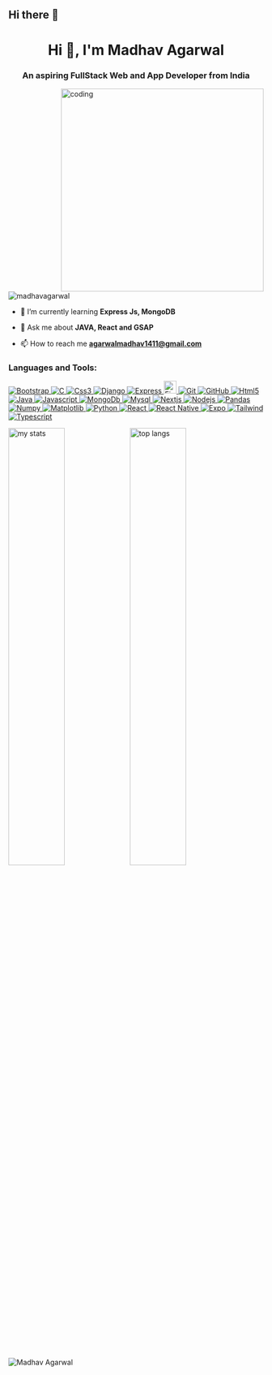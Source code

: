 ## Hi there 👋

<!--
**MadhavAgarwal1411/MadhavAgarwal1411** is a ✨ _special_ ✨ repository because its `README.md` (this file) appears on your GitHub profile.

Here are some ideas to get you started:

- 🔭 I’m currently working on ...
- 🌱 I’m currently learning ...
- 👯 I’m looking to collaborate on ...
- 🤔 I’m looking for help with ...
- 💬 Ask me about ...
- 📫 How to reach me: ...
- 😄 Pronouns: ...
- ⚡ Fun fact: ...
-->
<h1 align="center">Hi 👋, I'm Madhav Agarwal</h1>
<h3 align="center">An aspiring FullStack Web and App Developer from India</h3>

<img align="right" alt="coding" width="400" src="https://miro.medium.com/v2/resize:fit:1400/1*VMmvImch6VU5pc2VktY1uw.gif">

<p align="left"> <img src="https://komarev.com/ghpvc/?username=madhavagarwal&label=Profile%20views&color=0e75b6&style=flat" alt="madhavagarwal" /> </p>

- 🌱 I’m currently learning **Express Js, MongoDB**

- 💬 Ask me about **JAVA, React and GSAP**

- 📫 How to reach me **agarwalmadhav1411@gmail.com**

<!--
<h3 align="left">Connect with me:</h3>
<p align="left">
<a href="https://instagram.com/madhav_agarwal_05" target="blank"><img align="center" src="https://raw.githubusercontent.com/rahuldkjain/github-profile-readme-generator/master/src/images/icons/Social/instagram.svg" alt="madhav_agarwal_05" height="30" width="40" /></a>
</p>
-->
<h3 align="left">Languages and Tools:</h3>
<p align="left"> 
  <a href="https://getbootstrap.com/" target="_blank" rel="noreferrer"> 
    <img src="https://img.shields.io/badge/bootstrap-%238511FA.svg?style=for-the-badge&logo=bootstrap&logoColor=white" alt="Bootstrap" /> 
  </a> 
  <a href="https://www.cprogramming.com/" target="_blank" rel="noreferrer"> 
    <img src="https://img.shields.io/badge/c-%2300599C.svg?style=for-the-badge&logo=c&logoColor=white" alt="C" /> 
  </a> 
  <a href="https://www.w3schools.com/css/" target="_blank" rel="noreferrer"> 
    <img src="https://img.shields.io/badge/css3-%231572B6.svg?style=for-the-badge&logo=css3&logoColor=white" alt="Css3" /> 
  </a> 
  <a href="https://www.djangoproject.com/" target="_blank" rel="noreferrer"> 
    <img src="https://img.shields.io/badge/django-%23092E20.svg?style=for-the-badge&logo=django&logoColor=white" alt="Django" /> 
  </a> 
  <a href="https://expressjs.com" target="_blank" rel="noreferrer"> 
    <img src="https://img.shields.io/badge/express.js-%23404d59.svg?style=for-the-badge&logo=express&logoColor=%2361DAFB" alt="Express" /> 
  </a> 
  <a href="https://www.figma.com/" target="_blank" rel="noreferrer"> 
    <img src="https://www.vectorlogo.zone/logos/figma/figma-icon.svg" alt="Figma" width="25" height="25" />
  </a> 
  <a href="https://git-scm.com/" target="_blank" rel="noreferrer"> 
    <img src="https://img.shields.io/badge/git-%23F05033.svg?style=for-the-badge&logo=git&logoColor=white" alt="Git" /> 
  </a> 
  <a href="https://github.com/" target="_blank" rel="noreferrer"> 
    <img src="https://img.shields.io/badge/github-%23121011.svg?style=for-the-badge&logo=github&logoColor=white" alt="GitHub" /> 
  </a> 
  <a href="https://www.w3.org/html/" target="_blank" rel="noreferrer"> 
    <img src="https://img.shields.io/badge/html5-%23E34F26.svg?style=for-the-badge&logo=html5&logoColor=white" alt="Html5" />
  </a> 
  <a href="https://www.java.com" target="_blank" rel="noreferrer"> 
    <img src="https://img.shields.io/badge/java-%23ED8B00.svg?style=for-the-badge&logo=openjdk&logoColor=white" alt="Java" /> 
  </a> 
  <a href="https://developer.mozilla.org/en-US/docs/Web/JavaScript" target="_blank" rel="noreferrer"> 
    <img src="https://img.shields.io/badge/javascript-%23323330.svg?style=for-the-badge&logo=javascript&logoColor=%23F7DF1E" alt="Javascript" /> 
  </a> 
  <a href="https://www.mongodb.com/" target="_blank" rel="noreferrer"> 
    <img src="https://img.shields.io/badge/MongoDB-%234ea94b.svg?style=for-the-badge&logo=mongodb&logoColor=white" alt="MongoDb" />
  </a> 
  <a href="https://www.mysql.com/" target="_blank" rel="noreferrer">
    <img src="https://img.shields.io/badge/mysql-4479A1.svg?style=for-the-badge&logo=mysql&logoColor=white" alt="Mysql" /> 
  </a> 
  <a href="https://nextjs.org/" target="_blank" rel="noreferrer">
    <img src="https://img.shields.io/badge/Next-black?style=for-the-badge&logo=next.js&logoColor=white" alt="Nextjs" /> 
  </a> 
  <a href="https://nodejs.org" target="_blank" rel="noreferrer"> 
    <img src="https://img.shields.io/badge/node.js-6DA55F?style=for-the-badge&logo=node.js&logoColor=white" alt="Nodejs" /> 
  </a> 
  <a href="https://pandas.pydata.org/" target="_blank" rel="noreferrer"> 
    <img src="https://img.shields.io/badge/pandas-%23150458.svg?style=for-the-badge&logo=pandas&logoColor=white" alt="Pandas" />
  </a> 
  <a href="https://numpy.org/" target="_blank" rel="noreferrer"> 
    <img src="https://img.shields.io/badge/numpy-%23013243.svg?style=for-the-badge&logo=numpy&logoColor=white" alt="Numpy" />
  </a> 
  <a href="https://matplotlib.org/" target="_blank" rel="noreferrer"> 
    <img src="https://img.shields.io/badge/Matplotlib-%23ffffff.svg?style=for-the-badge&logo=Matplotlib&logoColor=black" alt="Matplotlib" />
  </a> 
  <a href="https://www.python.org" target="_blank" rel="noreferrer"> 
    <img src="https://img.shields.io/badge/python-3670A0?style=for-the-badge&logo=python&logoColor=ffdd54" alt="Python" /> 
  </a> 
  <a href="https://reactjs.org/" target="_blank" rel="noreferrer">
    <img src="https://img.shields.io/badge/react-%2320232a.svg?style=for-the-badge&logo=react&logoColor=%2361DAFB" alt="React" /> 
  </a> 
  <a href="https://reactnative.dev/" target="_blank" rel="noreferrer">
    <img src="https://img.shields.io/badge/react_native-%2320232a.svg?style=for-the-badge&logo=react&logoColor=%2361DAFB" alt="React Native" /> 
  </a> 
  <a href="https://docs.expo.dev/" target="_blank" rel="noreferrer">
    <img src="https://img.shields.io/badge/expo-1C1E24?style=for-the-badge&logo=expo&logoColor=#D04A37" alt="Expo" /> 
  </a> 
  <a href="https://tailwindcss.com/" target="_blank" rel="noreferrer"> 
    <img src="https://img.shields.io/badge/tailwindcss-%2338B2AC.svg?style=for-the-badge&logo=tailwind-css&logoColor=white" alt="Tailwind" /> 
  </a> 
  <a href="https://www.typescriptlang.org/" target="_blank" rel="noreferrer"> 
    <img src="https://img.shields.io/badge/typescript-%23007ACC.svg?style=for-the-badge&logo=typescript&logoColor=white" alt="Typescript" /> 
  </a> 
</p>

<img alt=" my stats " align="left" width="47%" src="https://github-readme-stats.vercel.app/api?username=MadhavAgarwal1411&show_icons=true&theme=radical" />

<img alt=" top langs " align="left" width="47%" src="https://github-readme-stats.vercel.app/api/top-langs/?username=MadhavAgarwal1411&layout=compact&theme=radical" />

<!--
[![Harlok's WakaTime stats](https://github-readme-stats.vercel.app/api/wakatime?username=MadhavAgarwal1411)](https://github.com/MadhavAgarwal1411/github-readme-stats)
-->

<p><img align="center" src="https://github-readme-streak-stats.herokuapp.com/?user=MadhavAgarwal1411&theme=radical" alt="Madhav Agarwal" /></p>
